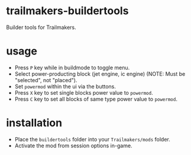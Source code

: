 # trailmakers-buildertools
Builder tools for Trailmakers.

# usage
- Press `P` key while in buildmode to toggle menu.
- Select power-producting block (jet engine, ic engine) (NOTE: Must be "selected", not "placed").
- Set `powermod` within the ui via the buttons.
- Press `X` key to set single blocks power value to `powermod`.
- Press `C` key to set all blocks of same type power value to `powermod`.

# installation
- Place the `buildertools` folder into your `Trailmakers/mods` folder.
- Activate the mod from session options in-game.

